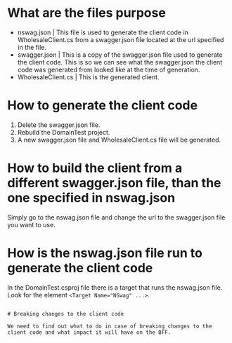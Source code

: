 
# What are the files purpose

- nswag.json | This file is used to generate the client code in WholesaleClient.cs from a swagger.json file located at the url specified in the file.
- swagger.json | This is a copy of the swagger.json file used to generate the client code. This is so we can see what the swagger.json the client code was generated from looked like at the time of generation.
- WholesaleClient.cs | This is the generated client.

# How to generate the client code

1. Delete the swagger.json file.
2. Rebuild the DomainTest project.
3. A new swagger.json file and WholesaleClient.cs file will be generated.

# How to build the client from a different swagger.json file, than the one specified in nswag.json

Simply go to the nswag.json file and change the url to the swagger.json file you want to use.

# How is the nswag.json file run to generate the client code

In the DomainTest.csproj file there is a target that runs the nswag.json file. Look for the element `<Target Name="NSwag" ...>`.
```

# Breaking changes to the client code

We need to find out what to do in case of breaking changes to the client code and what impact it will have on the BFF.
